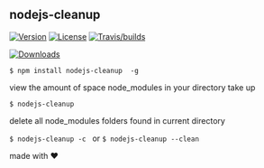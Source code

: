 ## nodejs-cleanup

[![Version](https://img.shields.io/npm/v/nodejs-cleanup.svg?color=tomato)](https://www.npmjs.com/package/nodejs-cleanup)
[![License](https://img.shields.io/npm/l/nodejs-cleanup.svg?color=blue)](https://github.com/taylorosbourne/nodejs-cleanup/blob/master/package.json)
[![Travis/builds](https://img.shields.io/travis/taylorosbourne/nodejs-cleanup)](https://www.npmjs.com/package/nodejs-cleanup)

[![Downloads](https://img.shields.io/npm/dt/nodejs-cleanup)](https://www.npmjs.com/package/nodejs-cleanup)

`$ npm install nodejs-cleanup  -g`

view the amount of space node_modules in your directory take up

`$ nodejs-cleanup`

delete all node_modules folders found in current directory

`$ nodejs-cleanup -c ` or `$ nodejs-cleanup --clean`

made with ❤️